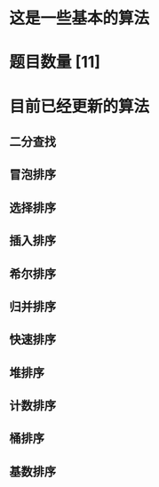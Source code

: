 <!--
 * @Author: chenbei
 * @Date: 2022-03-15 08:58:59
 * @LastEditTime: 2022-03-16 10:02:04
 * @Description: some basic and core algorithms(based vector)
 * @FilePath: \myLeetCode\coreAlgorithms\readme.md
 * A boy without dreams
-->
# 这是一些基本的算法

# 题目数量 [11]

# 目前已经更新的算法

## 二分查找

## 冒泡排序

## 选择排序

## 插入排序

## 希尔排序

## 归并排序

## 快速排序

## 堆排序

## 计数排序

## 桶排序

## 基数排序



